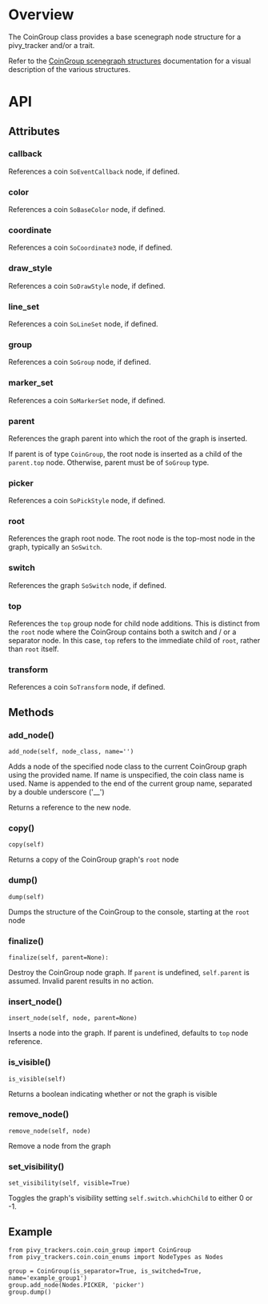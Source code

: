 # Overview

The CoinGroup class provides a base scenegraph node structure for a pivy_tracker and/or a trait.

Refer to the [CoinGroup scenegraph structures](scenegraph) documentation for a visual description of the various structures.

# API

## Attributes

### callback
References a coin `SoEventCallback` node, if defined.

### color
References a coin `SoBaseColor` node, if defined.

### coordinate
References a coin `SoCoordinate3` node, if defined.

### draw_style
References a coin `SoDrawStyle` node, if defined.

### line_set
References a coin `SoLineSet` node, if defined.

### group
References a coin `SoGroup` node, if defined.

### marker_set
References a coin `SoMarkerSet` node, if defined.

### parent
References the graph parent into which the root of the graph is inserted.

If parent is of type `CoinGroup`, the root node is inserted as a child of the `parent.top` node.
Otherwise, parent must be of `SoGroup` type.

### picker
References a coin `SoPickStyle` node, if defined.

### root
References the graph root node.  The root node is the top-most node in the graph, typically an `SoSwitch`.

### switch
References the graph `SoSwitch` node, if defined.

### top
References the `top` group node for child node additions.  This is distinct from the `root` node where the CoinGroup
contains both a switch and / or a separator node.  In this case, `top` refers to the immediate child of `root`, rather
than `root` itself.

### transform
References a coin `SoTransform` node, if defined.

## Methods

### add_node()
    add_node(self, node_class, name='')

Adds a node of the specified node class to the current CoinGroup graph using the provided name.
If name is unspecified, the coin class name is used.
Name is appended to the end of the current group name, separated by a double underscore ('__')

Returns a reference to the new node.

### copy()
    copy(self)
Returns a copy of the CoinGroup graph's `root` node

### dump()
    dump(self)
Dumps the structure of the CoinGroup to the console, starting at the `root` node

### finalize()
    finalize(self, parent=None):

Destroy the CoinGroup node graph.  If `parent` is undefined, `self.parent` is assumed.
Invalid parent results in no action.

### insert_node()
    insert_node(self, node, parent=None)

Inserts a node into the graph.  If parent is undefined, defaults to `top` node reference.

### is_visible()
    is_visible(self)
Returns a boolean indicating whether or not the graph is visible

### remove_node()
    remove_node(self, node)
Remove a node from the graph

### set_visibility()
    set_visibility(self, visible=True)
Toggles the graph's visibility setting `self.switch.whichChild` to either 0 or -1.

## Example
    from pivy_trackers.coin.coin_group import CoinGroup
    from pivy_trackers.coin.coin_enums import NodeTypes as Nodes

    group = CoinGroup(is_separator=True, is_switched=True, name='example_group1')
    group.add_node(Nodes.PICKER, 'picker')
    group.dump()